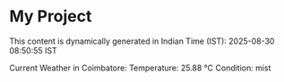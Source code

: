 # My Project

This content is dynamically generated in Indian Time (IST): 2025-08-30 08:50:55 IST


Current Weather in Coimbatore:
Temperature: 25.88 °C
Condition: mist

